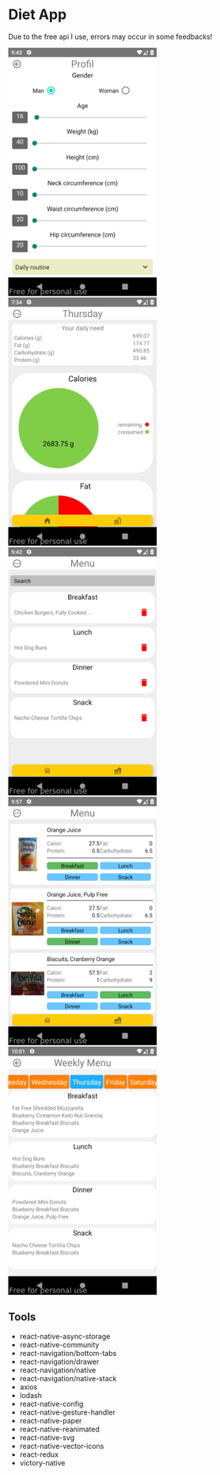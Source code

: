 # Diet App
Due to the free api I use, errors may occur in some feedbacks!


<img src="images/profile.png" height="500"> <img src="images/home.png" height="500"> 
<img src="images/menu.png" height="500"><img src="images/search.png" height="500"> 
<img src="images/wmenu.png" height="500"> 




## Tools

- react-native-async-storage
- react-native-community
- react-navigation/bottom-tabs
- react-navigation/drawer
- react-navigation/native
- react-navigation/native-stack
- axios
- lodash
- react-native-config
- react-native-gesture-handler
- react-native-paper
- react-native-reanimated 
- react-native-svg
- react-native-vector-icons
- react-redux
- victory-native
